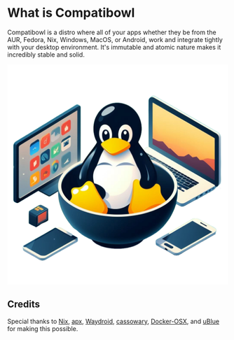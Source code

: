 # What is Compatibowl
Compatibowl is a distro where all of your apps whether they be from the AUR, Fedora, Nix, Windows, MacOS, or Android, work and integrate tightly with your desktop environment. It's immutable and atomic nature makes it incredibly stable and solid.

![Penguin surronded by various devices](assets/logo.png)

## Credits
Special thanks to [Nix](https://nixos.org/guides/how-nix-works), [apx](https://documentation.vanillaos.org/docs/apx), [Waydroid](https://waydro.id/), [cassowary](https://github.com/casualsnek/cassowary), [Docker-OSX](https://github.com/sickcodes/Docker-OSX), and [uBlue](https://universal-blue.org/) for making this possible.